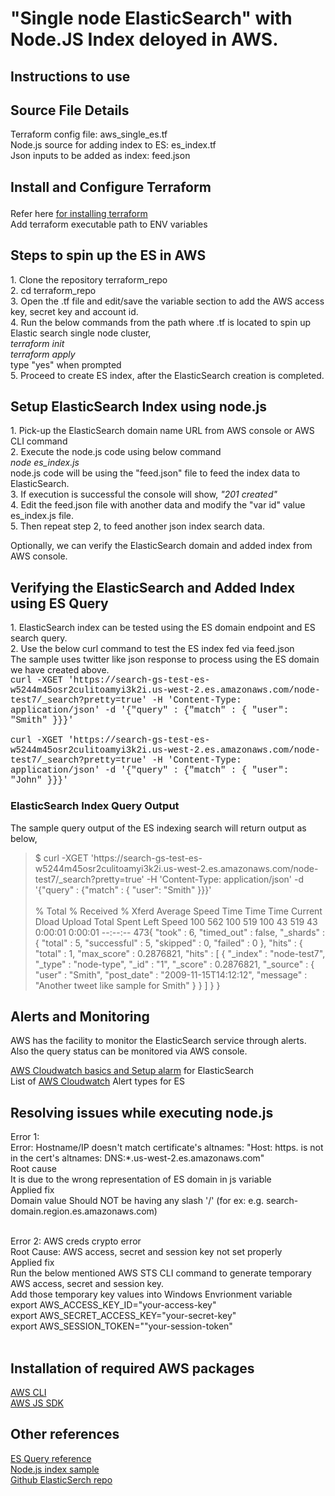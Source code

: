 # "Single node ElasticSearch" with Node.JS Index deloyed in AWS.
<h2>
  Instructions to use
  </h2>

<h2>
Source File Details
</h2>
Terraform config file: aws_single_es.tf<br>
Node.js source for adding index to ES: es_index.tf<br>
Json inputs to be added as index: feed.json<br>
 <h2>
 
  Install and Configure Terraform
  </h2>
  Refer here <a href="https://www.terraform.io/downloads.html">for installing terraform</a><br>
  Add terraform executable path to ENV variables
  
 
 <h2>
  Steps to spin up the ES in AWS 
  </h2>
 1. Clone the repository terraform_repo<br>
 2. cd terraform_repo<br>
 3. Open the .tf file and edit/save the variable section to add the AWS access key, secret key and account id.<br>
 4. Run the below commands from the path where .tf is located to spin up Elastic search single node cluster,<br>
<i>
 terraform init<br>
 terraform apply<br></i>
 type "yes" when prompted<br>
 5. Proceed to create ES index, after the ElasticSearch creation is completed.<br>

 <h2>
 Setup ElasticSearch Index using node.js
 </h2>
 1. Pick-up the ElasticSearch domain name URL from AWS console or AWS CLI command<br>
 2. Execute the node.js code using below command<br>
 <i>node es_index.js</i><br>
 node.js code will be using the "feed.json" file to feed the index data to ElasticSearch.<br>
 3. If execution is successful the console will show, <i>"201 created"</i><br>
 4. Edit the feed.json file with another data and modify the "var id" value es_index.js file.<br>
 5. Then repeat step 2, to feed another json index search data.
 
 Optionally, we can verify the ElasticSearch domain and added index from AWS console.<br>
 
 <h2>
 Verifying the ElasticSearch and Added Index using ES Query
 </h2>
 1. ElasticSearch index can be tested using the ES domain endpoint and ES search query.<br>
 2. Use the below curl command to test the ES index fed via feed.json<br>
 The sample uses twitter like json response to process using the ES domain we have created above.<br>
 <font face='courier new'>
  curl -XGET 'https://search-gs-test-es-w5244m45osr2culitoamyi3k2i.us-west-2.es.amazonaws.com/node-test7/_search?pretty=true' -H 'Content-Type: application/json' -d '{"query" : {"match" : { "user": "Smith" }}}'<br><br>
  curl -XGET 'https://search-gs-test-es-w5244m45osr2culitoamyi3k2i.us-west-2.es.amazonaws.com/node-test7/_search?pretty=true' -H 'Content-Type: application/json' -d '{"query" : {"match" : { "user": "John" }}}'<br>
</font>
<h3>
ElasticSearch Index Query Output
</h3> 
The sample query output of the ES indexing search will return output as below,<br>
<blockquote>
$ curl -XGET 'https://search-gs-test-es-w5244m45osr2culitoamyi3k2i.us-west-2.es.amazonaws.com/node-test7/_search?pretty=true' -H 'Content-Type: application/json' -d '{"query" : {"match" : { "user": "Smith" }}}'<br><br>
  % Total    % Received % Xferd  Average Speed   Time    Time     Time  Current
                                 Dload  Upload   Total   Spent    Left  Speed
100   562  100   519  100    43    519     43  0:00:01  0:00:01 --:--:--   473{
  "took" : 6,
  "timed_out" : false,
  "_shards" : {
    "total" : 5,
    "successful" : 5,
    "skipped" : 0,
    "failed" : 0
  },
  "hits" : {
    "total" : 1,
    "max_score" : 0.2876821,
    "hits" : [
      {
        "_index" : "node-test7",
        "_type" : "node-type",
        "_id" : "1",
        "_score" : 0.2876821,
        "_source" : {
          "user" : "Smith",
          "post_date" : "2009-11-15T14:12:12",
          "message" : "Another tweet like sample for Smith"
        }
      }
    ]
  }
}
</blockquote>

<h2>
Alerts and Monitoring
</h2>
AWS has the facility to monitor the ElasticSearch service through alerts.<br>
Also the query status can be monitored via AWS console.

<a href="https://aws.amazon.com/blogs/database/get-started-with-amazon-elasticsearch-service-set-cloudwatch-alarms-on-key-metrics/">AWS Cloudwatch basics and Setup alarm</a> for ElasticSearch<br>
List of <a href="https://docs.aws.amazon.com/elasticsearch-service/latest/developerguide/cloudwatch-alarms.html">AWS Cloudwatch</a> Alert types for ES<br>

 
<h2>
Resolving issues while executing node.js
</h2> 
Error 1:<br>
Error: Hostname/IP doesn't match certificate's altnames: "Host: https. is
 not in the cert's altnames: DNS:*.us-west-2.es.amazonaws.com"<br>
Root cause<br>
It is due to the wrong representation of ES domain in js variable<br>
Applied fix<br>
Domain value Should NOT be having any slash '/' (for ex: e.g. search-domain.region.es.amazonaws.com)<br><br>

Error 2: AWS creds crypto error<br>
Root Cause: AWS access, secret and session key not set properly<br>
Applied fix<br>
Run the below mentioned AWS STS CLI command to generate temporary AWS access, secret and session key.<br>
Add those temporary key values into Windows Envrionment variable<br>
export AWS_ACCESS_KEY_ID="your-access-key"<br>
export AWS_SECRET_ACCESS_KEY="your-secret-key"<br>
export AWS_SESSION_TOKEN=""your-session-token"<br><br>

<h2>
  Installation of required AWS packages
  </h2>
  <a href="https://docs.aws.amazon.com/cli/latest/userguide/installing.html">AWS CLI </a><br>
  <a href="https://docs.aws.amazon.com/sdk-for-javascript/v2/developer-guide/installing-jssdk.html">AWS JS SDK<a><br>
  
<h2>
  Other references
  </h2>
  <a href="https://www.elastic.co/guide/en/elasticsearch/reference/current/full-text-queries.html"> ES Query reference </a><br>
  <a href="https://docs.aws.amazon.com/elasticsearch-service/latest/developerguide/es-indexing-programmatic.html#es-indexing-programmatic-node">Node.js index sample</a><br>
  <a href="https://github.com/elastic/elasticsearch"> Github ElasticSerch repo</a><br>
